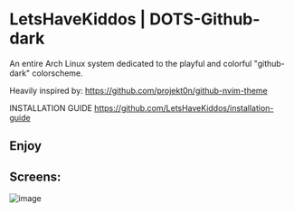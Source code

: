 
LetsHaveKiddos | DOTS-Github-dark
===========================
An entire Arch Linux system dedicated to the playful and colorful "github-dark" colorscheme.

Heavily inspired by: https://github.com/projekt0n/github-nvim-theme

INSTALLATION GUIDE
https://github.com/LetsHaveKiddos/installation-guide

## Enjoy

## Screens:

![image](screenshots/reddit-screen.png)



